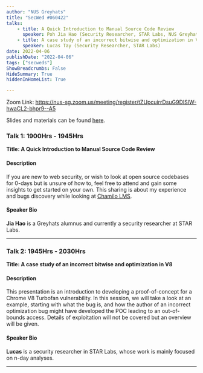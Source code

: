 ```yaml
---
author: "NUS Greyhats"
title: "SecWed #060422"
talks:
    - title: A Quick Introduction to Manual Source Code Review
      speaker: Poh Jia Hao (Security Researcher, STAR Labs, NUS Greyhats Alumni)
    - title: A case study of an incorrect bitwise and optimization in V8
      speaker: Lucas Tay (Security Researcher, STAR Labs)
date: 2022-04-06
publishDate: "2022-04-06"
tags: ["secweds"]
ShowBreadcrumbs: False
HideSummary: True
hiddenInHomeList: True

---
```


Zoom Link: https://nus-sg.zoom.us/meeting/register/tZUpcuirrDsuG9DISlW-hwaCL2-bhpr9--A5

Slides and materials can be found [here](https://github.com/star-sg/Presentations/tree/main/NUS%20GreyHats%20SecWed%20Apr%202021).

### Talk 1: 1900Hrs - 1945Hrs

**Title: A Quick Introduction to Manual Source Code Review**

#### Description
If you are new to web security, or wish to look at open source codebases for 0-days but is unsure of how to, feel free to attend and gain some insights to get started on your own. This sharing is about my experience and bugs discovery while looking at [Chamilo LMS](https://github.com/chamilo/chamilo-lms).

#### Speaker Bio

**Jia Hao** is a Greyhats alumnus and currently a security researcher at STAR Labs.

----

### Talk 2: 1945Hrs - 2030Hrs

**Title: A case study of an incorrect bitwise and optimization in V8**

#### Description

This presentation is an introduction to developing a proof-of-concept for a Chrome V8 Turbofan vulnerability. In this session, we will take a look at an example, starting with what the bug is, and how the author of an incorrect optimization bug might have developed the POC leading to an out-of-bounds access. Details of exploitation will not be covered but an overview will be given.

#### Speaker Bio
**Lucas** is a security researcher in STAR Labs, whose work is mainly focused on n-day analyses.

---
